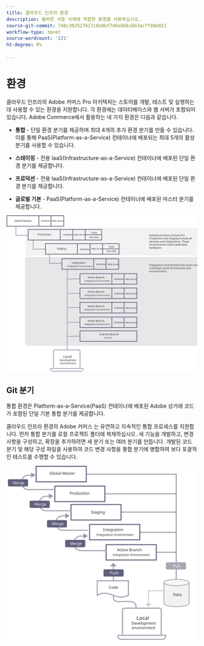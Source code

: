 ```yaml
---
title: 클라우드 인프라 환경
description: 올바른 사용 사례에 적합한 환경을 사용하십시오.
source-git-commit: 748c302527617c6a9bf7d6e666c6b3acff89e021
workflow-type: tm+mt
source-wordcount: '221'
ht-degree: 0%

---
```



# 환경

클라우드 인프라의 Adobe 커머스 Pro 아키텍처는 스토어를 개발, 테스트 및 실행하는 데 사용할 수 있는 환경을 지원합니다. 각 환경에는 데이터베이스와 웹 서버가 포함되어 있습니다. Adobe Commerce에서 활용하는 네 가지 환경은 다음과 같습니다.

- **통합** - 단일 환경 분기를 제공하며 최대 4개의 추가 환경 분기를 만들 수 있습니다. 이를 통해 PaaS(Platform-as-a-Service) 컨테이너에 배포되는 최대 5개의 활성 분기를 사용할 수 있습니다.

- **스테이징** - 전용 IaaS(Infrastructure-as-a-Service) 컨테이너에 배포된 단일 환경 분기를 제공합니다.

- **프로덕션** - 전용 IaaS(Infrastructure-as-a-Service) 컨테이너에 배포된 단일 환경 분기를 제공합니다.

- **글로벌 기본** - PaaS(Platform-as-a-Service) 컨테이너에 배포된 마스터 분기를 제공합니다.

![Adobe Commerce 클라우드 환경 간의 관계를 보여주는 다이어그램](../../../assets/playbooks/environment-diagram.svg)

## Git 분기

통합 환경은 Platform-as-a-Service(PaaS) 컨테이너에 배포된 Adobe 상거래 코드가 포함된 단일 기본 통합 분기를 제공합니다.

클라우드 인프라 환경의 Adobe 커머스 는 유연하고 지속적인 통합 프로세스를 지원합니다. 먼저 통합 분기를 로컬 프로젝트 폴더에 복제하십시오. 새 기능을 개발하고, 변경 사항을 구성하고, 확장을 추가하려면 새 분기 또는 여러 분기를 만듭니다. 개발된 코드 분기 및 해당 구성 파일을 사용하여 코드 변경 사항을 통합 분기에 병합하여 보다 포괄적인 테스트를 수행할 수 있습니다.

![Commerce Cloud 환경을 위한 Git 기반 분기 전략을 보여주는 다이어그램](../../../assets/playbooks/branching-diagram.svg)

